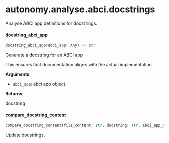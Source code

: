 <a name="autonomy.analyse.abci.docstrings"></a>
# autonomy.analyse.abci.docstrings

Analyse ABCI app definitions for docstrings.

<a name="autonomy.analyse.abci.docstrings.docstring_abci_app"></a>
#### docstring`_`abci`_`app

```python
docstring_abci_app(abci_app: Any) -> str
```

Generate a docstring for an ABCI app

This ensures that documentation aligns with the actual implementation

**Arguments**:

- `abci_app`: abci app object.

**Returns**:

docstring

<a name="autonomy.analyse.abci.docstrings.compare_docstring_content"></a>
#### compare`_`docstring`_`content

```python
compare_docstring_content(file_content: str, docstring: str, abci_app_name: str) -> Tuple[bool, str]
```

Update docstrings.


